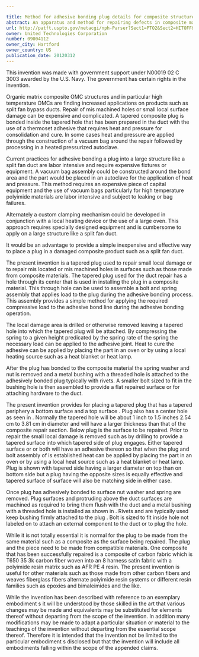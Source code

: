 ```yaml
---

title: Method for adhesive bonding plug details for composite structures
abstract: An apparatus and method for repairing defects in composite materials using a tapered disk sized to fit the part being repaired. Also included is a bolt sized to fit through a central hole in the disk. A spring is positioned on the bolt with a washer. A nut is attached to the end of the bolt and tightened to place pressure on the washer to compress the biasing device. An adhesive is applied to the tapered disk prior to engaging the composite material. A threaded bushing is used to fixedly attach a second bolt completely in the hole.
url: http://patft.uspto.gov/netacgi/nph-Parser?Sect1=PTO2&Sect2=HITOFF&p=1&u=%2Fnetahtml%2FPTO%2Fsearch-adv.htm&r=1&f=G&l=50&d=PALL&S1=09004112&OS=09004112&RS=09004112
owner: United Technologies Corporation
number: 09004112
owner_city: Hartford
owner_country: US
publication_date: 20120312
---
```

This invention was made with government support under N00019 02 C 3003 awarded by the U.S. Navy. The government has certain rights in the invention.

Organic matrix composite OMC structures and in particular high temperature OMCs are finding increased applications on products such as split fan bypass ducts. Repair of mis machined holes or small local surface damage can be expensive and complicated. A tapered composite plug is bonded inside the tapered hole that has been prepared in the duct with the use of a thermoset adhesive that requires heat and pressure for consolidation and cure. In some cases heat and pressure are applied through the construction of a vacuum bag around the repair followed by processing in a heated pressurized autoclave.

Current practices for adhesive bonding a plug into a large structure like a split fan duct are labor intensive and require expensive fixtures or equipment. A vacuum bag assembly could be constructed around the bond area and the part would be placed in an autoclave for the application of heat and pressure. This method requires an expensive piece of capital equipment and the use of vacuum bags particularly for high temperature polyimide materials are labor intensive and subject to leaking or bag failures.

Alternately a custom clamping mechanism could be developed in conjunction with a local heating device or the use of a large oven. This approach requires specially designed equipment and is cumbersome to apply on a large structure like a split fan duct.

It would be an advantage to provide a simple inexpensive and effective way to place a plug in a damaged composite product such as a split fan duct.

The present invention is a tapered plug used to repair small local damage or to repair mis located or mis machined holes in surfaces such as those made from composite materials. The tapered plug used for the duct repair has a hole through its center that is used in installing the plug in a composite material. This through hole can be used to assemble a bolt and spring assembly that applies load to the plug during the adhesive bonding process. This assembly provides a simple method for applying the required compressive load to the adhesive bond line during the adhesive bonding operation.

The local damage area is drilled or otherwise removed leaving a tapered hole into which the tapered plug will be attached. By compressing the spring to a given height predicated by the spring rate of the spring the necessary load can be applied to the adhesive joint. Heat to cure the adhesive can be applied by placing the part in an oven or by using a local heating source such as a heat blanket or heat lamp.

After the plug has bonded to the composite material the spring washer and nut is removed and a metal bushing with a threaded hole is attached to the adhesively bonded plug typically with rivets. A smaller bolt sized to fit in the bushing hole is then assembled to provide a flat repaired surface or for attaching hardware to the duct.

The present invention provides for placing a tapered plug that has a tapered periphery a bottom surface and a top surface . Plug also has a center hole as seen in . Normally the tapered hole will be about 1 inch to 1.5 inches 2.54 cm to 3.81 cm in diameter and will have a larger thickness than that of the composite repair section. Below plug is the surface to be repaired. Prior to repair the small local damage is removed such as by drilling to provide a tapered surface into which tapered side of plug engages. Either tapered surface or or both will have an adhesive thereon so that when the plug and bolt assembly of is established heat can be applied by placing the part in an oven or by using a local heat source such as a heat blanket or heat lamp. Plug is shown with tapered side having a larger diameter on top than on bottom side but a plug having the opposite sizes is equally effective and tapered surface of surface will also be matching side in either case.

Once plug has adhesively bonded to surface nut washer and spring are removed. Plug surfaces and protruding above the duct surfaces are machined as required to bring them flush with the duct and a metal bushing with a threaded hole is installed as shown in . Rivets and are typically used keep bushing firmly attached to the plug . Bolt is sized to fit inside hole not labeled on to attach an external component to the duct or to plug the hole.

While it is not totally essential it is normal for the plug to be made from the same material such as a composite as the surface being repaired. The plug and the piece need to be made from compatible materials. One composite that has been successfully repaired is a composite of carbon fabric which is T650 35 3k carbon fiber woven into an 8 harness satin fabric with a polyimide resin matrix such as AFR PE 4 resin. The present invention is useful for other materials such as those made from other carbon fibers and weaves fiberglass fibers alternate polyimide resin systems or different resin families such as epoxies and bimaleimides and the like.

While the invention has been described with reference to an exemplary embodiment s it will be understood by those skilled in the art that various changes may be made and equivalents may be substituted for elements thereof without departing from the scope of the invention. In addition many modifications may be made to adapt a particular situation or material to the teachings of the invention without departing from the essential scope thereof. Therefore it is intended that the invention not be limited to the particular embodiment s disclosed but that the invention will include all embodiments falling within the scope of the appended claims.

